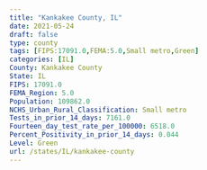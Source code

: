 ```yaml
---
title: "Kankakee County, IL"
date: 2021-05-24
draft: false
type: county
tags: [FIPS:17091.0,FEMA:5.0,Small metro,Green]
categories: [IL]
County: Kankakee County
State: IL
FIPS: 17091.0
FEMA_Region: 5.0
Population: 109862.0
NCHS_Urban_Rural_Classification: Small metro
Tests_in_prior_14_days: 7161.0
Fourteen_day_test_rate_per_100000: 6518.0
Percent_Positivity_in_prior_14_days: 0.044
Level: Green
url: /states/IL/kankakee-county
---
```



